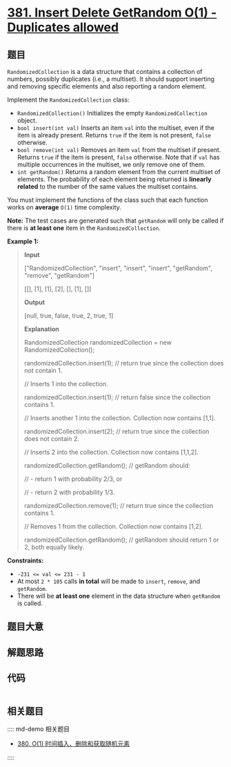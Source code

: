 # [381. Insert Delete GetRandom O(1) - Duplicates allowed](https://leetcode.com/problems/insert-delete-getrandom-o1-duplicates-allowed)

## 题目

`RandomizedCollection` is a data structure that contains a collection of
numbers, possibly duplicates (i.e., a multiset). It should support inserting
and removing specific elements and also reporting a random element.

Implement the `RandomizedCollection` class:

  * `RandomizedCollection()` Initializes the empty `RandomizedCollection` object.
  * `bool insert(int val)` Inserts an item `val` into the multiset, even if the item is already present. Returns `true` if the item is not present, `false` otherwise.
  * `bool remove(int val)` Removes an item `val` from the multiset if present. Returns `true` if the item is present, `false` otherwise. Note that if `val` has multiple occurrences in the multiset, we only remove one of them.
  * `int getRandom()` Returns a random element from the current multiset of elements. The probability of each element being returned is **linearly related** to the number of the same values the multiset contains.

You must implement the functions of the class such that each function works on
**average** `O(1)` time complexity.

**Note:** The test cases are generated such that `getRandom` will only be
called if there is **at least one** item in the `RandomizedCollection`.



**Example 1:**

> 
> 
> 
> 
> 
> **Input**
> 
> ["RandomizedCollection", "insert", "insert", "insert", "getRandom", "remove", "getRandom"]
> 
> [[], [1], [1], [2], [], [1], []]
> 
> **Output**
> 
> [null, true, false, true, 2, true, 1]
> 
> 
> 
> **Explanation**
> 
> RandomizedCollection randomizedCollection = new RandomizedCollection();
> 
> randomizedCollection.insert(1);   // return true since the collection does not contain 1.
> 
> > 
> > 
> > 
> > 
> > 
> > 
> > 
> > 
>   // Inserts 1 into the collection.
> 
> randomizedCollection.insert(1);   // return false since the collection contains 1.
> 
> > 
> > 
> > 
> > 
> > 
> > 
> > 
> > 
>   // Inserts another 1 into the collection. Collection now contains [1,1].
> 
> randomizedCollection.insert(2);   // return true since the collection does not contain 2.
> 
> > 
> > 
> > 
> > 
> > 
> > 
> > 
> > 
>   // Inserts 2 into the collection. Collection now contains [1,1,2].
> 
> randomizedCollection.getRandom(); // getRandom should:
> 
> > 
> > 
> > 
> > 
> > 
> > 
> > 
> > 
>   // - return 1 with probability 2/3, or
> 
> > 
> > 
> > 
> > 
> > 
> > 
> > 
> > 
>   // - return 2 with probability 1/3.
> 
> randomizedCollection.remove(1);   // return true since the collection contains 1.
> 
> > 
> > 
> > 
> > 
> > 
> > 
> > 
> > 
>   // Removes 1 from the collection. Collection now contains [1,2].
> 
> randomizedCollection.getRandom(); // getRandom should return 1 or 2, both equally likely.

**Constraints:**

  * `-231 <= val <= 231 - 1`
  * At most `2 * 105` calls **in total** will be made to `insert`, `remove`, and `getRandom`.
  * There will be **at least one** element in the data structure when `getRandom` is called.


## 题目大意

## 解题思路

## 代码

```javascript

```

## 相关题目

:::: md-demo 相关题目
- [380. O(1) 时间插入、删除和获取随机元素](./0380.md)

::::
